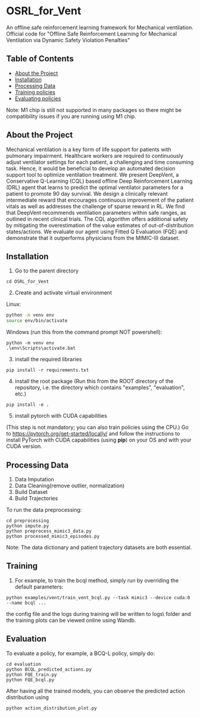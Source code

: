 # OSRL_for_Vent

An offline safe reinforcement learning framework for Mechanical ventilation.
Official code for "Offline Safe Reinforcement Learning for Mechanical Ventilation via Dynamic Safety Violation Penalties"

<!-- TABLE OF CONTENTS -->
## Table of Contents

* [About the Project](#about-the-project)
* [Installation](#installation)
* [Processing Data](#processing-data)
* [Training policies](#training-policies)
* [Evaluating policies](#evaluation)

Note: M1 chip is still not supported in many packages so there might be compatibility issues if you are running using M1 chip.

<!-- ABOUT THE PROJECT -->
## About the Project 
Mechanical ventilation is a key form of life support for patients with pulmonary impairment. Healthcare workers are required to continuously adjust ventilator settings for each patient, a challenging and time consuming task. Hence, it would be beneficial to develop an automated decision support tool to optimize ventilation treatment. We present DeepVent, a Conservative Q-Learning (CQL) based offline Deep Reinforcement Learning (DRL) agent that learns to predict the optimal ventilator parameters for a patient to promote 90 day survival. We design a clinically relevant intermediate reward that encourages continuous improvement of the patient vitals as well as addresses the challenge of sparse reward in RL. We find that DeepVent recommends ventilation parameters within safe ranges, as outlined in recent clinical trials. The CQL algorithm offers additional safety by mitigating the overestimation of the value estimates of out-of-distribution states/actions. We evaluate our agent using Fitted Q Evaluation (FQE) and demonstrate that it outperforms physicians from the MIMIC-III dataset.

<!-- INSTALLATION -->
## Installation
1. Go to the parent directory 
```
cd OSRL_for_Vent
```
2. Create and activate virtual environment 

Linux:
```sh
python -m venv env
source env/bin/activate
```
Windows (run this from the command prompt NOT powershell):
```
python -m venv env
.\env\Scripts\activate.bat
```
3. install the required libraries
```
pip install -r requirements.txt 
```
4. install the root package (Run this from the ROOT directory of the repository, i.e. the directory which contains "examples", "evaluation", etc.)
```
pip install -e .
```
5. install pytorch with CUDA capabilities

(This step is not mandatory; you can also train policies using the CPU.)
Go to https://pytorch.org/get-started/locally/ and follow the instructions to install PyTorch with CUDA capabilities (using **pip**) on your OS and with your CUDA version.
<!-- PREPROCESSING DATA -->
## Processing Data
1. Data Imputation
2. Data Cleaning(remove outlier, normalization)
3. Build Dataset
4. Build Trajectories

To run the data preprocessing: 
```
cd preprocessing
python impute.py
python preprocess_mimic3_data.py
python processed_mimic3_episodes.py
```
Note: The data dictionary and patient trajectory datasets are both essential.


<!-- TRAINING POLICIES -->
## Training
1. For example, to train the bcql method, simply run by overriding the default parameters: 
```
python examples/vent/train_vent_bcql.py --task mimic3 --device cuda:0 --name bcql ...
```
the config file and the logs during training will be written to logs\ folder and the training plots can be viewed online using Wandb.
<!-- EVALUATING POLICIES -->
## Evaluation

To evaluate a policy, for example, a BCQ-L policy, simply do:
```
cd evaluation
python BCQL_predicted_actions.py
python FQE_train.py
python FQE_bcql.py
```
After having all the trained models, you can observe the predicted action distribution using
```
python action_distribution_plot.py
```
